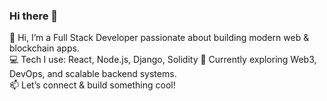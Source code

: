 ### Hi there 👋
👋 Hi, I’m a Full Stack Developer passionate about building modern web & blockchain apps.  
💻 Tech I use: React, Node.js, Django, Solidity
🌱 Currently exploring Web3, DevOps, and scalable backend systems.  
📫 Let’s connect & build something cool!

